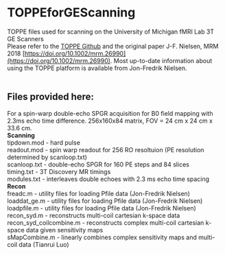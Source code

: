# TOPPEforGEScanning <br/>
TOPPE files used for scanning on the University of Michigan fMRI Lab 3T GE Scanners <br/>
Please refer to the [TOPPE Github](https://github.com/toppeMRI/) and the original paper J-F. Nielsen, MRM 2018 [https://doi.org/10.1002/mrm.26990](https://doi.org/10.1002/mrm.26990). Most up-to-date information about using the TOPPE platform is available from Jon-Fredrik Nielsen.<br/>
<br/>
## Files provided here:<br/>
For a spin-warp double-echo SPGR acquisition for B0 field mapping with 2.3ms echo time difference. 256x160x84 matrix, FOV = 24 cm x 24 cm x 33.6 cm. <br/>
**Scanning**<br/>
tipdown.mod               -   hard pulse<br/>
readout.mod               -   spin warp readout for 256 RO resoltuion (PE resolution determined by scanloop.txt) <br/>
scanloop.txt              -   double-echo SPGR for 160 PE steps and 84 slices <br/>
timing.txt                -   3T Discovery MR timings<br/>
modules.txt               -   interleaves double echoes with 2.3 ms echo time spacing<br/>
**Recon**<br/>
freadc.m                  -   utility files for loading Pfile data (Jon-Fredrik Nielsen)<br/>
loaddat_ge.m              -   utility files for loading Pfile data (Jon-Fredrik Nielsen)<br/>
loadpfile.m               -   utility files for loading Pfile data (Jon-Fredrik Nielsen)<br/>
recon_syd.m               -   reconstructs multi-coil cartesian k-space data<br/>
recon_syd_coilcombine.m   -   reconstructs complex multi-coil cartesian k-space data given sensitivity maps<br/>
sMapCombine.m             -   linearly combines complex sensitivity maps and multi-coil data (Tianrui Luo)<br/>
